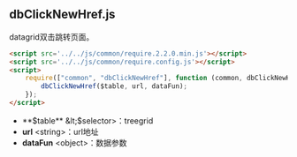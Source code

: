 ## dbClickNewHref.js

datagrid双击跳转页面。
```html
<script src='../../js/common/require.2.2.0.min.js'></script>
<script src='../../js/common/require.config.js'></script>
<script>
    require(["common", "dbClickNewHref"], function (common, dbClickNewHref) {
        dbClickNewHref($table, url, dataFun);
    });
</script>
```
 * **$table** &lt;$selector&gt;：treegrid
 * **url** &lt;string&gt;：url地址
 * **dataFun** &lt;object&gt;：数据参数